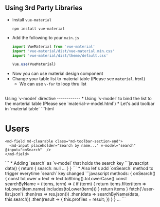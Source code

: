 Using 3rd Party Libraries
------------

* Install `vue-material`
  ```
  npm install vue-material
  ```
* Add the following to your `main.js`
  ```javascript
  import VueMaterial from 'vue-material'
  import 'vue-material/dist/vue-material.min.css'
  import 'vue-material/dist/theme/default.css'

  Vue.use(VueMaterial)
  ```
* Now you can use material design component
* Change your table list to material table (Please see `material.html`)
  - We can use `v-for` to loop thru list

<br />
Using `v-model` directive
------------
* Using `v-model` to bind the list to the marterial table (Please see `material-v-model.html`)
* Let's add toolbar in `material table`
  ```html
  <md-table-toolbar>
    <div class="md-toolbar-section-start">
      <h1 class="md-title">Users</h1>
    </div>

    <md-field md-clearable class="md-toolbar-section-end">
      <md-input placeholder="Search by name..." v-model="search" @input="onSearch"  />
    </md-field>
  </md-table-toolbar>
  ```
* Adding `search` as `v-model` that holds the search key
  ```javascript
  data() {
    return {
      search: null
      ...
    }
  }
  ```
* Also let's add `onSearch` method to trigger everytime `search` key changed
  ```javascript
  methods: {
    onSearch() {
      const toLower = text => text.toString().toLowerCase()
      const searchByName = (items, term) => {
        if (term) {
          return items.filter(item => toLower(item.name).includes(toLower(term)))
        }
        return items
      }
      fetch('/user-list.json')
        .then(res => res.json())
        .then(data => searchByName(data, this.search))
        .then(result => {
          this.profiles = result;
        })
    }
  }
  ...
  ```

